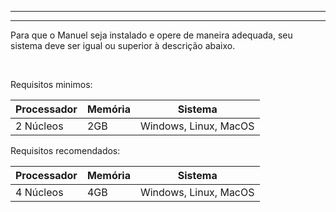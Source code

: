 -------------------
-------------------

Para que o Manuel seja instalado e opere de maneira adequada, seu sistema deve ser igual ou superior à descrição abaixo.

<br>

Requisitos minimos: 

| Processador | Memória | Sistema|
|- | - | - |
| 2 Núcleos| 2GB | Windows, Linux, MacOS |

Requisitos recomendados: 

| Processador | Memória | Sistema|
|- | - | - |
| 4 Núcleos| 4GB | Windows, Linux, MacOS |


<br> 